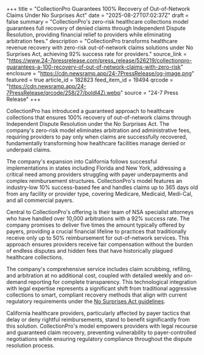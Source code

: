 +++
title = "CollectionPro Guarantees 100% Recovery of Out-of-Network Claims Under No Surprises Act"
date = "2025-08-27T07:02:37Z"
draft = false
summary = "CollectionPro's zero-risk healthcare collections model guarantees full recovery of denied claims through Independent Dispute Resolution, providing financial relief to providers while eliminating arbitration fees."
description = "CollectionPro transforms healthcare revenue recovery with zero-risk out-of-network claims solutions under No Surprises Act, achieving 92% success rate for providers."
source_link = "https://www.24-7pressrelease.com/press_release/526219/collectionpro-guarantees-a-100-recovery-of-out-of-network-claims-with-zero-risk"
enclosure = "https://cdn.newsramp.app/24-7PressRelease/og-image.png"
featured = true
article_id = 182823
feed_item_id = 19494
qrcode = "https://cdn.newsramp.app/24-7PressRelease/qrcode/258/27/boldl4Zi.webp"
source = "24-7 Press Release"
+++

<p>CollectionPro has introduced a guaranteed approach to healthcare collections that ensures 100% recovery of out-of-network claims through Independent Dispute Resolution under the No Surprises Act. The company's zero-risk model eliminates arbitration and administrative fees, requiring providers to pay only when claims are successfully recovered, fundamentally transforming how healthcare facilities manage denied or underpaid claims.</p><p>The company's expansion into California follows successful implementations in states including Florida and New York, addressing a critical need among providers struggling with payer underpayments and complex reimbursement structures. CollectionPro's model features an industry-low 10% success-based fee and handles claims up to 365 days old from any facility or provider type, covering Medicare, Medicaid, Medi-Cal, and all commercial payers.</p><p>Central to CollectionPro's offering is their team of NSA specialist attorneys who have handled over 10,000 arbitrations with a 92% success rate. The company promises to deliver five times the amount typically offered by payers, providing a crucial financial lifeline to practices that traditionally receive only up to 50% reimbursement for out-of-network services. This approach ensures providers receive fair compensation without the burden of endless disputes and hidden fees that have historically plagued healthcare collections.</p><p>The company's comprehensive service includes claim scrubbing, refiling, and arbitration at no additional cost, coupled with detailed weekly and on-demand reporting for complete transparency. This technological integration with legal expertise represents a significant shift from traditional aggressive collections to smart, compliant recovery methods that align with current regulatory requirements under the <a href="https://www.cms.gov/nosurprises" rel="nofollow" target="_blank">No Surprises Act guidelines</a>.</p><p>California healthcare providers, particularly affected by payer tactics that delay or deny rightful reimbursements, stand to benefit significantly from this solution. CollectionPro's model empowers providers with legal recourse and guaranteed claim recovery, preventing vulnerability to payer-controlled negotiations while ensuring regulatory compliance throughout the dispute resolution process.</p>